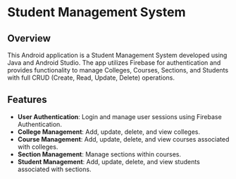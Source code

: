 # Student Management System

## Overview

This Android application is a Student Management System developed using Java and Android Studio. The app utilizes Firebase for authentication and provides functionality to manage Colleges, Courses, Sections, and Students with full CRUD (Create, Read, Update, Delete) operations.

## Features

- **User Authentication**: Login and manage user sessions using Firebase Authentication.
- **College Management**: Add, update, delete, and view colleges.
- **Course Management**: Add, update, delete, and view courses associated with colleges.
- **Section Management**: Manage sections within courses.
- **Student Management**: Add, update, delete, and view students associated with sections.
